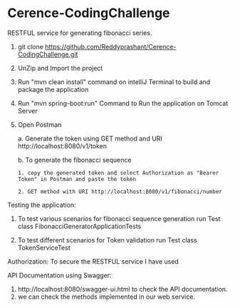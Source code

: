 # Cerence-CodingChallenge


RESTFUL service for generating fibonacci series.

1. git clone https://github.com/Reddyprashant/Cerence-CodingChallenge.git
2. UnZip and Import the project
2. Run "mvn clean install" command on intelliJ Terminal to build and package the application
3. Run "mvn spring-boot:run" Command to Run the application on Tomcat Server

4. Open Postman

   a. Generate the token using GET method and URI http://localhost:8080/v1/token
   
   b. To generate the fibonacci sequence 
   
       1. copy the generated token and select Authorization as "Bearer Token" in Postman and paste the token
       
       2. GET method with URI http://localhost:8080/v1/fibonacci/number

Testing the application:
1. To test various scenarios for fibonacci sequence generation run Test class FibonacciGeneratorApplicationTests

2. To test different scenarios for Token validation run Test class TokenServiceTest
    
Authorization:
To secure the RESTFUL service I have used 


API Documentation using Swagger:
1. http://localhost:8080/swagger-ui.html to check the API documentation.
2. we can check the methods implemented in our web service. 





